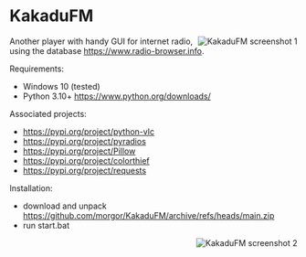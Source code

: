 # KakaduFM
<img align="right" src="https://github.com/morgor/KakaduFM/raw/main/img/screenshot_1.png" alt="KakaduFM screenshot 1">

Another player with handy GUI for internet radio, using the database https://www.radio-browser.info.

Requirements:
- Windows 10 (tested)
- Python 3.10+ https://www.python.org/downloads/

Associated projects:
- https://pypi.org/project/python-vlc
- https://pypi.org/project/pyradios
- https://pypi.org/project/Pillow
- https://pypi.org/project/colorthief
- https://pypi.org/project/requests

Installation:
- download and unpack https://github.com/morgor/KakaduFM/archive/refs/heads/main.zip
- run start.bat

<img align="right" src="https://github.com/morgor/KakaduFM/raw/main/img/screenshot_2.png" alt="KakaduFM screenshot 2">

